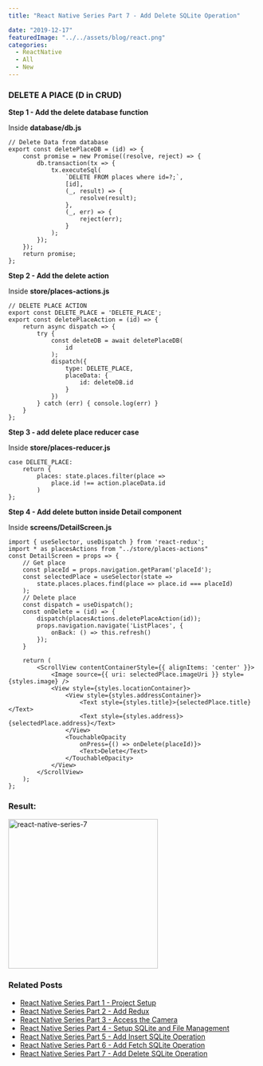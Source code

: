 ```yaml
---
title: "React Native Series Part 7 - Add Delete SQLite Operation"

date: "2019-12-17"
featuredImage: "../../assets/blog/react.png"
categories:
  - ReactNative
  - All
  - New
---
```



### DELETE A PlACE (D in CRUD)

**Step 1 - Add the delete database function**

Inside **database/db.js**
```
// Delete Data from database
export const deletePlaceDB = (id) => {
    const promise = new Promise((resolve, reject) => {
        db.transaction(tx => {
            tx.executeSql(
                `DELETE FROM places where id=?;`,
                [id],
                (_, result) => {
                    resolve(result);
                },
                (_, err) => {
                    reject(err);
                }
            );
        });
    });
    return promise;
};
```

**Step 2 - Add the delete action**

Inside **store/places-actions.js**
```
// DELETE PLACE ACTION
export const DELETE_PLACE = 'DELETE_PLACE';
export const deletePlaceAction = (id) => {
    return async dispatch => {
        try {
            const deleteDB = await deletePlaceDB(
                id
            );
            dispatch({
                type: DELETE_PLACE,
                placeData: {
                    id: deleteDB.id
                }
            })
        } catch (err) { console.log(err) }
    }
};
```

**Step 3 - add delete place reducer case**

Inside **store/places-reducer.js**

```
case DELETE_PLACE:
    return {
        places: state.places.filter(place =>
            place.id !== action.placeData.id
        )
};
```
**Step 4 - Add delete button inside Detail component**

Inside **screens/DetailScreen.js**

```
import { useSelector, useDispatch } from 'react-redux';
import * as placesActions from "../store/places-actions"
const DetailScreen = props => {
    // Get place
    const placeId = props.navigation.getParam('placeId');
    const selectedPlace = useSelector(state =>
        state.places.places.find(place => place.id === placeId)
    );
    // Delete place
    const dispatch = useDispatch();
    const onDelete = (id) => {
        dispatch(placesActions.deletePlaceAction(id));
        props.navigation.navigate('ListPlaces', {
            onBack: () => this.refresh()
        });
    }
    
    return (
        <ScrollView contentContainerStyle={{ alignItems: 'center' }}>
            <Image source={{ uri: selectedPlace.imageUri }} style={styles.image} />
            <View style={styles.locationContainer}>
                <View style={styles.addressContainer}>
                    <Text style={styles.title}>{selectedPlace.title}</Text>
                    <Text style={styles.address}>{selectedPlace.address}</Text>
                </View>
                <TouchableOpacity
                    onPress={() => onDelete(placeId)}>
                    <Text>Delete</Text>
                </TouchableOpacity>
            </View>
        </ScrollView>
    );
};
```

### Result:

<img src="../posts/2019-12-12-react-native-series-7.gif" alt="react-native-series-7" width="300"  /><br/>

### Related Posts

- [React Native Series Part 1 - Project Setup](/blog/react-native-series-1)
- [React Native Series Part 2 - Add Redux](/blog/react-native-series-2)
- [React Native Series Part 3 - Access the Camera](/blog/react-native-series-3)
- [React Native Series Part 4 - Setup SQLite and File Management](/blog/react-native-series-4)
- [React Native Series Part 5 - Add Insert SQLite Operation](/blog/react-native-series-5)
- [React Native Series Part 6 - Add Fetch SQLite Operation](/blog/react-native-series-6)
- [React Native Series Part 7 - Add Delete SQLite Operation](/blog/react-native-series-7)
